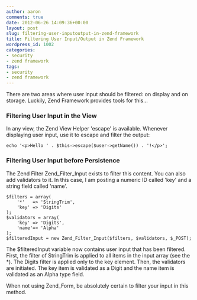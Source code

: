 ```yaml
---
author: aaron
comments: true
date: 2012-06-26 14:09:36+00:00
layout: post
slug: filtering-user-inputoutput-in-zend-framework
title: Filtering User Input/Output in Zend Framework
wordpress_id: 1002
categories:
- security
- zend framework
tags:
- security
- zend framework
---
```


There are two areas where user input should be filtered: on display and on storage.  Luckily, Zend Framework provides tools for this...



### Filtering User Input in the View


In any view, the Zend View Helper 'escape' is available.  Whenever displaying user input, use it to escape and filter the output:


    
    
    echo '<p>Hello ' . $this->escape($user->getName()) . '!</p>';
    





### Filtering User Input before Persistence 


The Zend Filter Zend_Filter_Input exists to filter this content.  You can also add validators to it.  In this case, I am posting a numeric ID called 'key' and a string field called 'name'.


    
    
    $filters = array(
        '*'   => 'StringTrim',
        'key' => 'Digits'
    );
    $validators = array(
        'key' => 'Digits',
        'name'=> 'Alpha'
    );
    $filteredInput = new Zend_Filter_Input($filters, $validators, $_POST);
    



The $filteredInput variable now contains user input that has been filtered.  First, the filter of StringTrim is applied to all items in the input array (see the *).  The Digits filter is applied only to the key element.  Then, the validators are initiated.  The key item is validated as a Digit and the name item is validated as an Alpha type field.

When not using Zend_Form, be absolutely certain to filter your input in this method.
